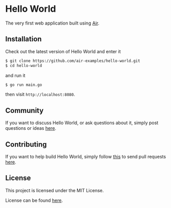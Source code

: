 # Hello World

The very first web application built using [Air](https://github.com/aofei/air).

## Installation

Check out the latest version of Hello World and enter it

```bash
$ git clone https://github.com/air-examples/hello-world.git
$ cd hello-world
```

and run it

```bash
$ go run main.go
```

then visit `http://localhost:8080`.

## Community

If you want to discuss Hello World, or ask questions about it, simply post
questions or ideas [here](https://github.com/air-examples/hello-world/issues).

## Contributing

If you want to help build Hello World, simply follow
[this](https://github.com/air-examples/hello-world/wiki/Contributing) to send
pull requests [here](https://github.com/air-examples/hello-world/pulls).

## License

This project is licensed under the MIT License.

License can be found [here](LICENSE).
